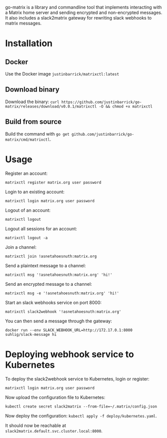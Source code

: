 go-matrix is a library and commandline tool that implements interacting with a Matrix home server and sending encrypted and
non-encrypted messages. It also includes a slack2matrix gateway for rewriting slack webhooks to matrix messages.

# Installation

## Docker

Use the Docker image `justinbarrick/matrixctl:latest`

## Download binary

Download the binary: `curl https://github.com/justinbarrick/go-matrix/releases/download/v0.0.1/matrixctl -O && chmod +x matrixctl`

## Build from source

Build the command with `go get github.com/justinbarrick/go-matrix/cmd/matrixctl`.

# Usage

Register an account:

```
matrixctl register matrix.org user password
```

Login to an existing account:

```
matrixctl login matrix.org user password
```

Logout of an account:

```
matrixctl logout
```

Logout all sessions for an account:

```
matrixctl logout -a
```

Join a channel:

```
matrixctl join !asnetahoesnuth:matrix.org
```

Send a plaintext message to a channel:

```
matrixctl msg '!asnetahoesnuth:matrix.org' 'hi!'
```

Send an encrypted message to a channel:

```
matrixctl msg -e '!asnetahoesnuth:matrix.org' 'hi!'
```

Start an slack webhooks service on port 8000:

```
matrixctl slack2webhook '!asnetahoesnuth:matrix.org'
```

You can then send a message through the gateway:

```
docker run --env SLACK_WEBHOOK_URL=http://172.17.0.1:8000 suhlig/slack-message hi
```

# Deploying webhook service to Kubernetes

To deploy the slack2webhook service to Kubernetes, login or register:

```
matrixctl login matrix.org user password
```

Now upload the configuration file to Kubernetes:

```
kubectl create secret slack2matrix --from-file=~/.matrix/config.json
```

Now deploy the configuration: `kubectl apply -f deploy/kubernetes.yaml`.

It should now be reachable at `slack2matrix.default.svc.cluster.local:8000`.
